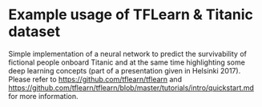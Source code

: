 # Example usage of TFLearn & Titanic dataset

Simple implementation of a neural network to predict the survivability of fictional people onboard Titanic and at the same time highlighting some deep learning concepts (part of a presentation given in Helsinki 2017). Please refer to https://github.com/tflearn/tflearn and https://github.com/tflearn/tflearn/blob/master/tutorials/intro/quickstart.md for more information.


